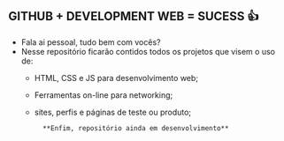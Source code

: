 ## GITHUB + DEVELOPMENT WEB = SUCESS 👍

- Fala ai pessoal, tudo bem com vocês? 
- Nesse repositório ficarão contidos todos os projetos que visem o uso de:
    - HTML, CSS e JS para desenvolvimento web;
    - Ferramentas  on-line para networking;
    - sites, perfis e páginas de teste ou produto;
    
            **Enfim, repositório ainda em desenvolvimento**
